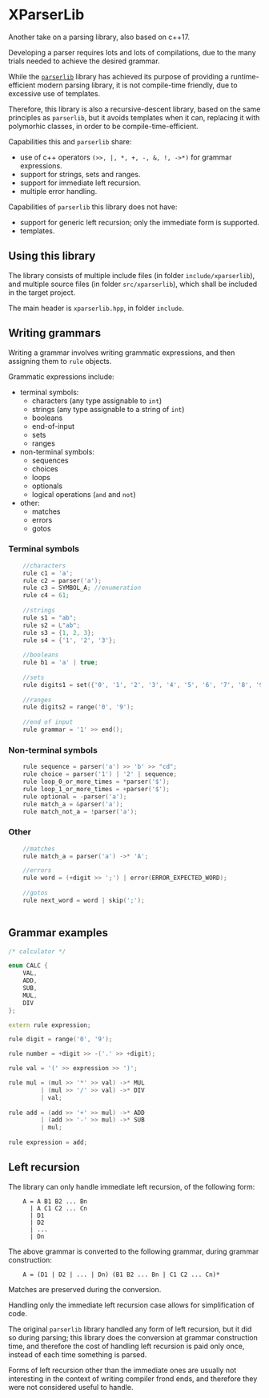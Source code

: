 # XParserLib

Another take on a parsing library, also based on c++17.

Developing a parser requires lots and lots of compilations, due to the many trials needed to achieve the desired grammar.

While the [`parserlib`](https://github.com/axilmar/parserlib) library has achieved its purpose of providing a runtime-efficient modern parsing library, it is not compile-time friendly, due to excessive use of templates. 

Therefore, this library is also a recursive-descent library, based on the same principles as `parserlib`, but it avoids templates when it can, replacing it with polymorhic classes, in order to be compile-time-efficient.

Capabilities this and `parserlib` share:

- use of c++ operators `(>>, |, *, +, -, &, !, ->*)` for grammar expressions.
- support for strings, sets and ranges.
- support for immediate left recursion.
- multiple error handling.

Capabilities of `parserlib` this library does not have:

- support for generic left recursion; only the immediate form is supported.
- templates.

## Using this library

The library consists of multiple include files (in folder `include/xparserlib`), and multiple source files (in folder `src/xparserlib`), which shall be included in the target project.

The main header is `xparserlib.hpp`, in folder `include`.

## Writing grammars

Writing a grammar involves writing grammatic expressions, and then assigning them to `rule` objects.

Grammatic expressions include:

- terminal symbols:
	- characters (any type assignable to `int`)
	- strings (any type assignable to a string of `int`)
	- booleans
	- end-of-input
	- sets
	- ranges
- non-terminal symbols:
	- sequences
	- choices
	- loops
	- optionals
	- logical operations (`and` and `not`)
- other:
	- matches
	- errors
	- gotos

### Terminal symbols

```cpp
	//characters
	rule c1 = 'a';
    rule c2 = parser('a');
    rule c3 = SYMBOL_A; //enumeration
    rule c4 = 61;
    
    //strings
    rule s1 = "ab";
    rule s2 = L"ab";
    rule s3 = {1, 2, 3};
    rule s4 = {'1', '2', '3'};
    
    //booleans
    rule b1 = 'a' | true;
    
    //sets
    rule digits1 = set({'0', '1', '2', '3', '4', '5', '6', '7', '8', '9'});
    
    //ranges
    rule digits2 = range('0', '9');
    
    //end of input
    rule grammar = '1' >> end();
```

### Non-terminal symbols

```cpp
	rule sequence = parser('a') >> 'b' >> "cd";
    rule choice = parser('1') | '2' | sequence;
    rule loop_0_or_more_times = *parser('$');
    rule loop_1_or_more_times = +parser('$');
    rule optional = -parser('a');
    rule match_a = &parser('a');
    rule match_not_a = !parser('a');
```

### Other

```cpp
	//matches
    rule match_a = parser('a') ->* 'A';

	//errors
	rule word = (+digit >> ';') | error(ERROR_EXPECTED_WORD);
    
    //gotos
    rule next_word = word | skip(';');
    
```

## Grammar examples

```cpp
/* calculator */

enum CALC {
	VAL,
    ADD,
    SUB,
    MUL,
    DIV
};

extern rule expression;

rule digit = range('0', '9');

rule number = +digit >> -('.' >> +digit);

rule val = '(' >> expression >> ')';

rule mul = (mul >> '*' >> val) ->* MUL
         | (mul >> '/' >> val) ->* DIV
         | val;
         
rule add = (add >> '+' >> mul) ->* ADD
         | (add >> '-' >> mul) ->* SUB
         | mul;
         
rule expression = add;
```

## Left recursion

The library can only handle immediate left recursion, of the following form:

```
	A = A B1 B2 ... Bn
      | A C1 C2 ... Cn
      | D1
      | D2
      | ...
      | Dn
```

The above grammar is converted to the following grammar, during grammar construction:

```
	A = (D1 | D2 | ... | Dn) (B1 B2 ... Bn | C1 C2 ... Cn)*
```

Matches are preserved during the conversion.

Handling only the immediate left recursion case allows for simplification of code.

The original `parserlib` library handled any form of left recursion, but it did so during parsing; this library does the conversion at grammar construction time, and therefore the cost of handling left recursion is paid only once, instead of each time something is parsed.

Forms of left recursion other than the immediate ones are usually not interesting in the context of writing compiler frond ends, and therefore they were not considered useful to handle.
